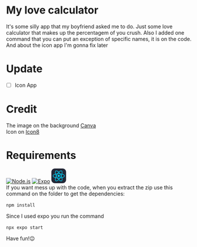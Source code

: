 # My love calculator
It's some silly app that my boyfriend asked me to do. Just some love calculator that makes up the percentagem of you crush. Also I added one command that you can put an exception of specific names, it is on the code. And about the icon app I'm gonna fix later </br>
# Update
- [ ] Icon App
# Credit
The image on the background <a href="https://canva.com">Canva</a> </br>
Icon on <a href="https://icons8.com">Icon8<a>
# Requirements </br>
[<img title="Node.js" alt="Node.js" height=40px width=40px src="https://icon-library.com/images/nodejs-icon/nodejs-icon-1.jpg" />](https://nodejs.org) [<img title="Expo Documentation" alt="Expo" height=40px width=40px src="https://avatars.githubusercontent.com/u/12504344?s=200&v=4" />](https://docs.expo.dev) [<img title="React Native" alt="React Native" height=40px width=40px src="https://raw.githubusercontent.com/tandpfun/skill-icons/65dea6c4eaca7da319e552c09f4cf5a9a8dab2c8/icons/React-Dark.svg" />](https://reactnative.dev) </br>
If you want mess up with the code, when you extract the zip use this command on the folder to get the dependencies:
````
npm install
````
Since I used expo you run the command
```
npx expo start
```
Have fun!😉
